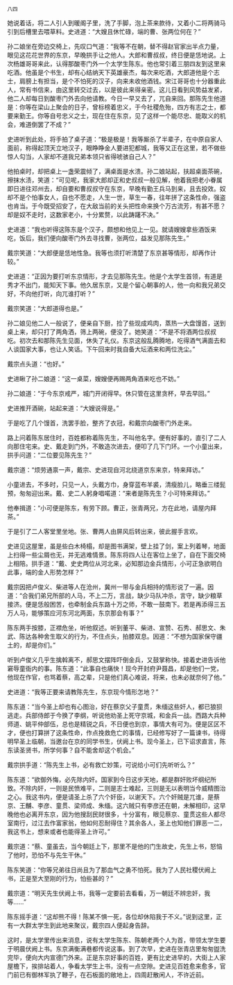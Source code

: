     八四 

   她说着话，将二人引人到暖阁子里，洗了手脚，泡上茶来款待，又着小二将两骑马引到后槽里去喂草料。史进道：“大嫂且休忙碌，端的曹、张两位何在？”

   孙二娘坐在旁边交椅上，先叹口气道：“我等不在朝，替不得赵官家出半点力量，眼见这花花世界的东京，早晚拱手让之他人。大郎和曹叔叔，终日便是恁地说。上次杨雄哥哥来此，认得那酸枣门外一个太学生陈东。他也常引着三朋四友到这里来吃酒。他虽是个书生，却有心结纳天下英雄豪杰，每次来吃酒，大郎道他是个志士，肩膀上有担当，是个不怕死的汉子，向来未收他酒钱。宋江哥哥也十分器重此人，常有书信来，由这里转交过去，以是彼此来得亲密。这儿日看到风势益发紧，他二人却每日到酸枣门外去向他请教。今日一早又去了，兀自来回。那陈先生他道是：你等在梁山上聚会的日子，曾标榜着忠义，于今社稷危殆，四方有志之士，都要来勤王。你等自号忠义之士，现在住在东京，见了这样一个能尽忠、能取义的机会，难道倒罢了不成？”

   史进听到此处，将手拍了桌子道：“极是极是！我等厮杀了半辈子，在中原自家人面前，称得起顶天立地汉子，眼睁睁金人要进犯都城，我等又正在这里，若不做些惊人勾当，人家却不道我兄弟本领只省得唬骇自己人？”

   他拍桌时，却把桌上一盏荣震倾了，满桌面是水溃。孙二娘站起，扶超桌面茶碗，擦抹水渍，笑道：“可见呢，我家大郎却正和史叔叔一般见解，他着我把老小眷属即日进往邓州去，却自要和曹叔叔守在东京，早晚有勤王兵马到来，且去投效。奴却不是个怕事女人，自也不愿走，人生一世，草生一春，往年拼了这条性命，强盗也肯当。于今既受招安了，在大敌当前的关头把性命来换个万古流芳，有甚不愿？却是奴不走时，这数家老小，十分累赘，以此踌躇不决。”

   史进道：“我也听得这陈东是个汉子，颇想和他见上一见。就请嫂嫂拿些酒饭来吃，饭后，我们便向酸枣门外去寻找曹，张两位，益发见那陈先生。”

   戴宗笑道：“大郎便是恁地性急。我等也须打听清楚了东京甚等情形，却再作计较。”

   史进道：“正因为要打听东京情形，才去见那陈先生。他是个太学生首领，有道是秀才不出门，能知天下事。他久居东京，又是个留心朝事的人，他一向和我兄弟交好，不向他打听，向兀谁打听？”

   戴宗笑道：“大郎道得也是。”

   孙二娘见他二人一般说了，便亲自下厨，捡了些现成鸡肉，蒸热一大盘馒首，送到桌上来，却只打了两角洒，筛上两碗，便没了。她笑道：“不是不将酒两位叔叔吃。初次去和那陈先生见面，休失了礼仪。东京这般乱腾腾地，吃得酒气满面去和人谈国家大事，也让人笑话。下午回来时我自备大坛酒来和两位洗尘。”

   戴宗点头道：“也好。”

   史进瞅了孙二娘道：“这一桌菜，嫂嫂便再赐两角酒来吃也不妨。”

   孙二娘道：“于今东京戒严，城门开闭得早。休只管在这里贪杯，早去早回。”

   史进推开酒碗，站起来道：“大嫂说得是。”

   于是吃了几个馒首，洗罢手脸，整齐了衣冠，和戴宗向酸枣门外走来。

   路上问着陈东居住时，百姓都称着陈先生，不叫他名字。便有好事的，直引了二人向那住宅来。史、戴走到门外，不敢造次进去，便叩了几下门环。一个小童出来，拱手问道：“二位要见陈先生？”

   戴宗道：“烦劳通禀一声，戴宗、史进现自河北绕道京东来京，特来拜访。”

   小童进去，不多时，只见一人，头戴方巾，身穿蓝布羊裘，清瘦脸儿，略垂三缕髭预，匆匆迎出来。戴、史二人躬身唱喏道：“来者是陈先生？小可特来拜访。”

   他奉揖道：“小可便是陈东，有劳下顾。曹正，张青两兄，方在此地，请屋内拜茶。”

   于是引了二人客堂里坐地。张、曹两人由屏风后转出来，彼此握手言欢。

   史进见这屋里，虽是些白木椅榻，却是图书满架，壁上挂了剑，案上列着琴，地面上扫得一些尘屑也无，并无逃难情景。陈东将四人让在客位上坐了，自在下面交椅上相陪。拱手道：“戴、史史两位从河北来，必知那边金兵情形，小可正急欲明白此事，端的金人形势怎样？”

   戴宗因把卢俊义、柴进等人在沧州，冀州一带与金兵相持的情形说了一遍。因道：“合我们弟兄所部的人马，不上二万，言战，缺少马队冲杀，言守，缺少粮草接济。便是恁般困苦，也牵制金兵东路十万之师，不敢一鼓南下。若是再添得三五万人马，能够策应河东河北两面，东京那会有事？”

   陈东两手按膝，正襟危坐，听他叙述。听到董平、柴进、宣赞、石秀、郝思文、朱武、陈达各种舍生取义的行为，不住点头，拍膝双息。因道：“不想为国家保守疆土的，却是你们。”

   听到卢俊义几乎生擒斡离不，郝思文摆阵吓倒金兵，又鼓掌称快。接着史进告诉他窘辱童衙内的事。陈东道：“此事自也痛快！现今开封府尹聂昌，却是他们一党，他现在作官，也骂着蔡，高之辈，只是他们真心难说，将来，也未必就奈何了他。”

   史进道：“我等正要来请教陈先生，东京现今情形怎地？”

   陈东道：“当今圣上却也有心图治，好在蔡京父子童贯，朱缅这些奸人，都已狼狈逃走。兵部侍郎于今换了李纲，听说他劝圣上死守京城，和金兵一战。西路大兵种师道、姚平仲部伍，总也是精锐之兵，不日便也到京，事情大有可为。便是区区不才，便也打算拼了这条性命，作点挽救危亡的事情，已经修写好了一篇谏书，待得明早圣上临朝，当邀台在京的同学书生，伏阙上书。现今圣上，已下诏求直言，陈东读圣贤书，所学何事？自不能舍却这个机会。”

   戴宗拱手道：“陈先生上书，必有救亡妙策，可说给小可们先听听么？”

   陈东道：“欲御外悔，必先除内奸。国家到今日这步天地，都是群奸败坏纲纪所致。不除内奸，一则是民愤难平，二则是志士难起，三则是无以表明当今威精图治之心。我这书内，便是请圣上杀了六个奸臣，以谢天下。六个奸贼是兀谁，是蔡京、王黼、李彦、童贯、梁师成、朱缅。这六贼只有李彦还在朝，未解相印，这早晚他也必离开东京，因为他搜刮民财很多，十分富有，眼见蔡京、童贯这些人都尽室南行，过江去作富家翁，他如何忍耐得住？其余各人，圣上也知他们罪恶一二，我这书上，想来或者也能得圣上许可。”

   戴宗道：“蔡、童虽去，当今朝廷上下，那里不是他的门生故史，先生上书，怒恼了他时，恐怕不与先生干休。”

   陈东笑道：“你等兄弟往日尚且为了那血气之勇不怕死。我为了人民社稷伏阙上书，正是至大至刚的行为，怕些甚的？”

   戴宗道：“明天先生伏阙上书，我等一定要前去看看，万一朝廷不辨忠奸，我等……”

   陈东摇手道：“这却熊不得！陈某不惧一死，各位却休陷我于不义。”说到这里，正有一大群太学生到此地来聚议，戴宗四人便起身告辞。

   这时，是太学里传出来消息，说有太学生陈东、陈朝老两个人为首，带领太学生要于明晨伏阙上书。东京满衡满巷都传说这事。到了次早，史进在张青店里匆匆盥洗完毕，便向大内宣德门外来。正是东京好事的百姓，更有比史进早的，大街上人家屋檐下，挨排站着人，争看太学生上书，没有一点空隙。史进见百姓愈来愈多，官门前已有御林军执了鞭子，在石板面的敞地上，四周赶散闲人，不许近前。

